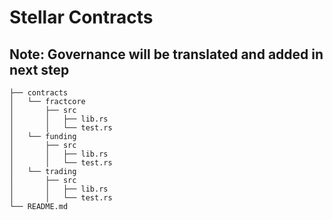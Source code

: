 # Stellar Contracts

## Note: Governance will be translated and added in next step

```
├── contracts
│   └── fractcore
│       ├── src
│       │   ├── lib.rs
│       │   └── test.rs
│   └── funding
│       ├── src
│       │   ├── lib.rs
│       │   └── test.rs
│   └── trading
│       ├── src
│       │   ├── lib.rs
│       │   └── test.rs
└── README.md
```

